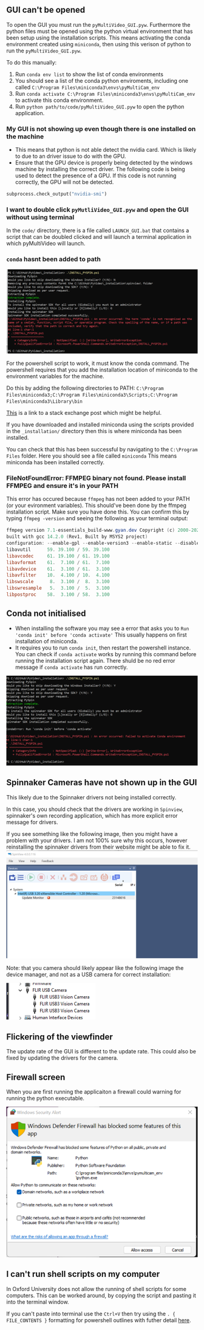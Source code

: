 
## GUI can't be opened

To open the GUI you must run the   `pyMultiVideo_GUI.pyw`. Furthermore the python files must be opened using the python virtual environment that has been setup using the installation scripts. This means activating the conda environment created using `miniconda`, then using this verison of python to run the `pyMultiVideo_GUI.pyw`.

To do this manually:

1. Run `conda env list` to show the list of conda environments
2. You should see a list of the conda python enviroments, including one called `C:\Program Files\miniconda3\envs\pyMultiCam_env`
3. Run `conda activate C:\Program Files\miniconda3\envs\pyMultiCam_env` to activate this conda environment.
4. Run `python path/to/code/pyMultiVideo_GUI.pyw` to open the python application.

### My GUI is not showing up even though there is one installed on the machine

- This means that python is not able detect the nvidia card. Which is likely to due to an driver issue to do with the GPU.
- Ensure that the GPU device is properly being detected by the windows machine by installing the correct driver.
The following code is being used to detect the presence of a GPU. If this code is not running correctly, the GPU will not be detected.

```python
subprocess.check_output("nvidia-smi")
```

### I want to double click `pyMutliVideo_GUI.pyw` and open the GUI without using terminal

In the `code/` directory, there is a file called `LAUNCH_GUI.bat` that contains a script that can be doubled clicked and will launch a terminal application in which pyMultiVideo will launch.

### `conda` hasnt been added to path

![Not added to path](../media/conda-not-added-to-path.png)

For the powershell script to work, it must know the conda command. The powershell requires that you add the installation location of miniconda to the environment variables for the machine.

Do this by adding the following directories to PATH: `C:\Program Files\miniconda3;C:\Program Files\miniconda3\Scripts;C:\Program Files\miniconda3\Library\bin`

[This](https://stackoverflow.com/questions/44597662/conda-command-is-not-recognized-on-windows-10) is a link to a stack exchange post which might be helpful.

If you have downloaded and installed miniconda using the scripts provided in the `_installation/` directory then this is where miniconda has been installed.

You can check that this has been successful by navigating to the `C:\Program Files` folder. Here you should see a file called `miniconda` This means miniconda has been installed correctly.

### FileNotFoundError: FFMPEG binary not found. Please install FFMPEG and ensure it's in your PATH

This error has occured because `ffmpeg` has not been added to your PATH (or your evironment variables). This should've been done by the ffmpeg installation script. Make sure you have done this. You can confirm this by typing `ffmpeg -version` and seeing the following as your terminal output:

```powershell
ffmpeg version 7.1-essentials_build-www.gyan.dev Copyright (c) 2000-2024 the FFmpeg developers
built with gcc 14.2.0 (Rev1, Built by MSYS2 project)
configuration: --enable-gpl --enable-version3 --enable-static --disable-w32threads --disable-autodetect --enable-fontconfig --enable-iconv --enable-gnutls --enable-libxml2 --enable-gmp --enable-bzlib --enable-lzma --enable-zlib --enable-libsrt --enable-libssh --enable-libzmq --enable-avisynth --enable-sdl2 --enable-libwebp --enable-libx264 --enable-libx265 --enable-libxvid --enable-libaom --enable-libopenjpeg --enable-libvpx --enable-mediafoundation --enable-libass --enable-libfreetype --enable-libfribidi --enable-libharfbuzz --enable-libvidstab --enable-libvmaf --enable-libzimg --enable-amf --enable-cuda-llvm --enable-cuvid --enable-dxva2 --enable-d3d11va --enable-d3d12va --enable-ffnvcodec --enable-libvpl --enable-nvdec --enable-nvenc --enable-vaapi --enable-libgme --enable-libopenmpt --enable-libopencore-amrwb --enable-libmp3lame --enable-libtheora --enable-libvo-amrwbenc --enable-libgsm --enable-libopencore-amrnb --enable-libopus --enable-libspeex --enable-libvorbis --enable-librubberband
libavutil      59. 39.100 / 59. 39.100
libavcodec     61. 19.100 / 61. 19.100
libavformat    61.  7.100 / 61.  7.100
libavdevice    61.  3.100 / 61.  3.100
libavfilter    10.  4.100 / 10.  4.100
libswscale      8.  3.100 /  8.  3.100
libswresample   5.  3.100 /  5.  3.100
libpostproc    58.  3.100 / 58.  3.100
```

## Conda not initialised

- When installing the software you may see a error that asks you to `Run 'conda init' before 'conda activate'` This usually happens on first installation of miniconda.
- It requires you to run `conda init`, then restart the powershell instance. You can check if `conda activate` works by running this command before running the installation script again. There shuld be no red error message if `conda activate` has run correctly.

![Not initalised](../media/conda-not-initialised.png)

## Spinnaker Cameras have not shown up in the GUI

This likely due to the Spinnaker drivers not being installed correctly.

In this case, you should check that the drivers are working in `Spinview`, spinnaker's own recording application, which has more explicit error message for drivers.

If you see something like the following image, then you might have a problem with your drivers. I am not 100% sure why this occurs, however reinstalling the spinnaker drivers from their website might be able to fix it.
![bad drivers](../media/driver-problem.png)

Note: that you camera should likely appear like the following image the device manager, and not as a USB camera for correct installation:

![device-managed-view](../media/flir-camera-drivers-view.png)

## Flickering of the viewfinder

The update rate of the GUI is different to the update rate. This could also be fixed by updating the drivers for the camera.

## Firewall screen

When you are first running the applicaiton a firewall could warning for running the python executable.

![fire-wall-screen](../media/python-firewall.png)

## I can't run shell scripts on my computer

In Oxford University does not allow the running of shell scripts for some computers. This can be worked around, by copying the script and pasting it into the terminal window.

If you can't paste into terminal use the `Ctrl+V` then try using the `. { FILE_CONTENTS }` formatting for powershell outlines with futher detail [here](https://blog.idera.com/database-tools/pasting-multiple-lines-in-powershell).
